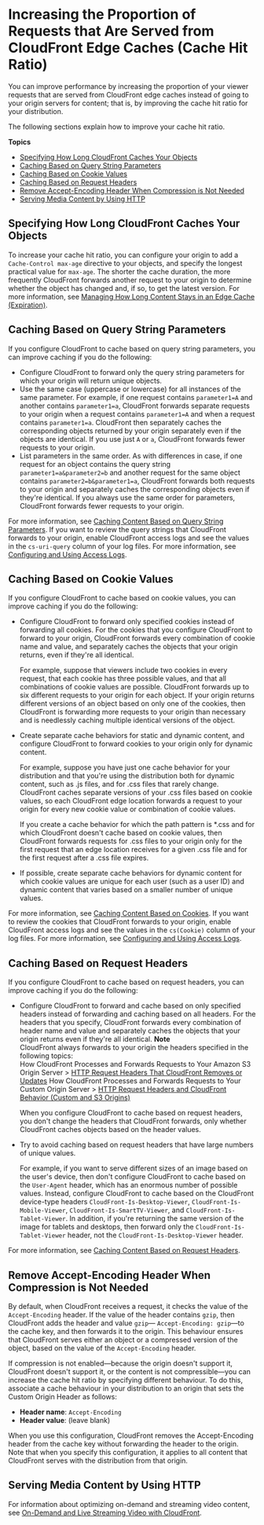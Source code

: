 # Increasing the Proportion of Requests that Are Served from CloudFront Edge Caches \(Cache Hit Ratio\)<a name="cache-hit-ratio"></a>

You can improve performance by increasing the proportion of your viewer requests that are served from CloudFront edge caches instead of going to your origin servers for content; that is, by improving the cache hit ratio for your distribution\. 

The following sections explain how to improve your cache hit ratio\.

**Topics**
+ [Specifying How Long CloudFront Caches Your Objects](#cache-hit-ratio-duration)
+ [Caching Based on Query String Parameters](#cache-hit-ratio-query-string-parameters)
+ [Caching Based on Cookie Values](#cache-hit-ratio-cookies)
+ [Caching Based on Request Headers](#cache-hit-ratio-request-headers)
+ [Remove Accept\-Encoding Header When Compression is Not Needed](#cache-hit-ratio-remove-accept-encoding)
+ [Serving Media Content by Using HTTP](#cache-hit-ratio-http-streaming)

## Specifying How Long CloudFront Caches Your Objects<a name="cache-hit-ratio-duration"></a>

To increase your cache hit ratio, you can configure your origin to add a `Cache-Control max-age` directive to your objects, and specify the longest practical value for `max-age`\. The shorter the cache duration, the more frequently CloudFront forwards another request to your origin to determine whether the object has changed and, if so, to get the latest version\. For more information, see [Managing How Long Content Stays in an Edge Cache \(Expiration\)](Expiration.md)\. 

## Caching Based on Query String Parameters<a name="cache-hit-ratio-query-string-parameters"></a>

If you configure CloudFront to cache based on query string parameters, you can improve caching if you do the following:
+ Configure CloudFront to forward only the query string parameters for which your origin will return unique objects\.
+ Use the same case \(uppercase or lowercase\) for all instances of the same parameter\. For example, if one request contains `parameter1=A` and another contains `parameter1=a`, CloudFront forwards separate requests to your origin when a request contains `parameter1=A` and when a request contains `parameter1=a`\. CloudFront then separately caches the corresponding objects returned by your origin separately even if the objects are identical\. If you use just `A` or `a`, CloudFront forwards fewer requests to your origin\.
+ List parameters in the same order\. As with differences in case, if one request for an object contains the query string `parameter1=a&parameter2=b` and another request for the same object contains `parameter2=b&parameter1=a`, CloudFront forwards both requests to your origin and separately caches the corresponding objects even if they're identical\. If you always use the same order for parameters, CloudFront forwards fewer requests to your origin\.

For more information, see [Caching Content Based on Query String Parameters](QueryStringParameters.md)\. If you want to review the query strings that CloudFront forwards to your origin, enable CloudFront access logs and see the values in the `cs-uri-query` column of your log files\. For more information, see [Configuring and Using Access Logs](AccessLogs.md)\.

## Caching Based on Cookie Values<a name="cache-hit-ratio-cookies"></a>

If you configure CloudFront to cache based on cookie values, you can improve caching if you do the following:
+ Configure CloudFront to forward only specified cookies instead of forwarding all cookies\. For the cookies that you configure CloudFront to forward to your origin, CloudFront forwards every combination of cookie name and value, and separately caches the objects that your origin returns, even if they're all identical\.

  For example, suppose that viewers include two cookies in every request, that each cookie has three possible values, and that all combinations of cookie values are possible\. CloudFront forwards up to six different requests to your origin for each object\. If your origin returns different versions of an object based on only one of the cookies, then CloudFront is forwarding more requests to your origin than necessary and is needlessly caching multiple identical versions of the object\.
+ Create separate cache behaviors for static and dynamic content, and configure CloudFront to forward cookies to your origin only for dynamic content\.

  For example, suppose you have just one cache behavior for your distribution and that you're using the distribution both for dynamic content, such as \.js files, and for \.css files that rarely change\. CloudFront caches separate versions of your \.css files based on cookie values, so each CloudFront edge location forwards a request to your origin for every new cookie value or combination of cookie values\.

  If you create a cache behavior for which the path pattern is \*\.css and for which CloudFront doesn't cache based on cookie values, then CloudFront forwards requests for \.css files to your origin only for the first request that an edge location receives for a given \.css file and for the first request after a \.css file expires\.
+ If possible, create separate cache behaviors for dynamic content for which cookie values are unique for each user \(such as a user ID\) and dynamic content that varies based on a smaller number of unique values\.

For more information, see [Caching Content Based on Cookies](Cookies.md)\. If you want to review the cookies that CloudFront forwards to your origin, enable CloudFront access logs and see the values in the `cs(Cookie)` column of your log files\. For more information, see [Configuring and Using Access Logs](AccessLogs.md)\.

## Caching Based on Request Headers<a name="cache-hit-ratio-request-headers"></a>

If you configure CloudFront to cache based on request headers, you can improve caching if you do the following:
+ Configure CloudFront to forward and cache based on only specified headers instead of forwarding and caching based on all headers\. For the headers that you specify, CloudFront forwards every combination of header name and value and separately caches the objects that your origin returns even if they're all identical\.
**Note**  
CloudFront always forwards to your origin the headers specified in the following topics:  
How CloudFront Processes and Forwards Requests to Your Amazon S3 Origin Server > [HTTP Request Headers That CloudFront Removes or Updates](RequestAndResponseBehaviorS3Origin.md#request-s3-removed-headers)
How CloudFront Processes and Forwards Requests to Your Custom Origin Server > [HTTP Request Headers and CloudFront Behavior \(Custom and S3 Origins\)](RequestAndResponseBehaviorCustomOrigin.md#request-custom-headers-behavior)

  When you configure CloudFront to cache based on request headers, you don't change the headers that CloudFront forwards, only whether CloudFront caches objects based on the header values\.
+ Try to avoid caching based on request headers that have large numbers of unique values\.

  For example, if you want to serve different sizes of an image based on the user's device, then don't configure CloudFront to cache based on the `User-Agent` header, which has an enormous number of possible values\. Instead, configure CloudFront to cache based on the CloudFront device\-type headers `CloudFront-Is-Desktop-Viewer`, `CloudFront-Is-Mobile-Viewer`, `CloudFront-Is-SmartTV-Viewer`, and `CloudFront-Is-Tablet-Viewer`\. In addition, if you're returning the same version of the image for tablets and desktops, then forward only the `CloudFront-Is-Tablet-Viewer` header, not the `CloudFront-Is-Desktop-Viewer` header\.

For more information, see [Caching Content Based on Request Headers](header-caching.md)\.

## Remove Accept\-Encoding Header When Compression is Not Needed<a name="cache-hit-ratio-remove-accept-encoding"></a>

By default, when CloudFront receives a request, it checks the value of the `Accept-Encoding` header\. If the value of the header contains `gzip`, then CloudFront adds the header and value `gzip`— `Accept-Encoding: gzip`—to the cache key, and then forwards it to the origin\. This behaviour ensures that CloudFront serves either an object or a compressed version of the object, based on the value of the `Accept-Encoding` header\.

If compression is not enabled—because the origin doesn't support it, CloudFront doesn't support it, or the content is not compressible—you can increase the cache hit ratio by specifying different behaviour\. To do this, associate a cache behaviour in your distribution to an origin that sets the Custom Origin Header as follows:
+ **Header name**: `Accept-Encoding`
+ **Header value**: \(leave blank\)

When you use this configuration, CloudFront removes the Accept\-Encoding header from the cache key without forwarding the header to the origin\. Note that when you specify this configuration, it applies to all content that CloudFront serves with the distribution from that origin\.

## Serving Media Content by Using HTTP<a name="cache-hit-ratio-http-streaming"></a>

For information about optimizing on\-demand and streaming video content, see [On\-Demand and Live Streaming Video with CloudFront](on-demand-streaming-video.md)\.